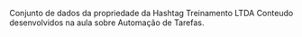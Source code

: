 Conjunto de dados da propriedade da Hashtag Treinamento LTDA
Conteudo desenvolvidos na aula sobre Automação de Tarefas. 
